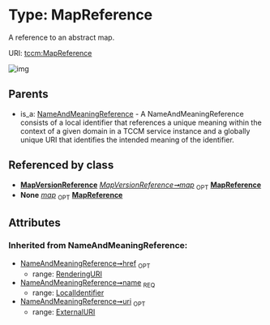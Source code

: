 
# Type: MapReference


A reference to an abstract map.

URI: [tccm:MapReference](https://hotecosystem.org/tccm/MapReference)


![img](http://yuml.me/diagram/nofunky;dir:TB/class/[NameAndMeaningReference],[MapVersionReference],[MapVersionReference]++-%20map%200..1>[MapReference&#124;name(i):LocalIdentifier;uri(i):ExternalURI%20%3F;href(i):RenderingURI%20%3F],[NameAndMeaningReference]^-[MapReference])

## Parents

 *  is_a: [NameAndMeaningReference](NameAndMeaningReference.md) - A NameAndMeaningReference consists of a local identifier that references a unique meaning within the context of a given domain in a TCCM service instance and a globally unique URI that identifies the intended meaning of the identifier.

## Referenced by class

 *  **[MapVersionReference](MapVersionReference.md)** *[MapVersionReference➞map](MapVersionReference_map.md)*  <sub>OPT</sub>  **[MapReference](MapReference.md)**
 *  **None** *[map](map.md)*  <sub>OPT</sub>  **[MapReference](MapReference.md)**

## Attributes


### Inherited from NameAndMeaningReference:

 * [NameAndMeaningReference➞href](NameAndMeaningReference_href.md)  <sub>OPT</sub>
    * range: [RenderingURI](types/RenderingURI.md)
 * [NameAndMeaningReference➞name](NameAndMeaningReference_name.md)  <sub>REQ</sub>
    * range: [LocalIdentifier](types/LocalIdentifier.md)
 * [NameAndMeaningReference➞uri](NameAndMeaningReference_uri.md)  <sub>OPT</sub>
    * range: [ExternalURI](types/ExternalURI.md)
